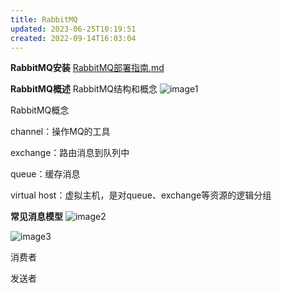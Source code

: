```yaml
---
title: RabbitMQ
updated: 2023-06-25T10:19:51
created: 2022-09-14T16:03:04
---
```


**RabbitMQ安装**
[RabbitMQ部署指南.md](../../../resources/055386ac83ad4f778a0fa6ef218ab801.md)

**RabbitMQ概述**
RabbitMQ结构和概念
![image1](../../../resources/2fdb1a3f556942a992a7906811a06fd7.png)

RabbitMQ概念

channel：操作MQ的工具

exchange：路由消息到队列中

queue：缓存消息

virtual host：虚拟主机，是对queue、exchange等资源的逻辑分组

**常见消息模型**
![image2](../../../resources/e33716fbf2bc47c2895f70f9a4aa4a04.png)

![image3](../../../resources/93a5fdc11f0042648422cad022ad019c.png)

消费者

发送者
